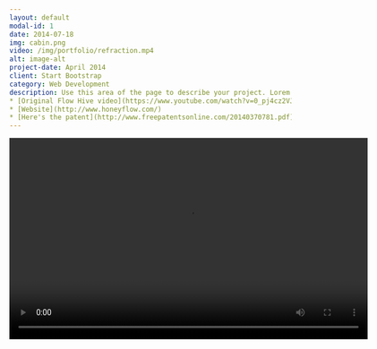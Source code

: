 ```yaml
---
layout: default
modal-id: 1
date: 2014-07-18
img: cabin.png
video: /img/portfolio/refraction.mp4
alt: image-alt
project-date: April 2014
client: Start Bootstrap
category: Web Development
description: Use this area of the page to describe your project. Lorem ipsum dolor sit amet, consectetur adipisicing elit. Mollitia neque assumenda ipsam nihil, molestias magnam, recusandae quos quis inventore quisquam velit asperiores, vitae? Reprehenderit soluta, eos quod consequuntur itaque. Nam.
* [Original Flow Hive video](https://www.youtube.com/watch?v=0_pj4cz2VJM)
* [Website](http://www.honeyflow.com/)
* [Here's the patent](http://www.freepatentsonline.com/20140370781.pdf).
---
```



<video width="640" height="360" controls>
  <source src="{{ page.video }}" type="video/mp4">
  Your browser does not support the video tag.
</video>

<!-- <iframe width="420" height="315" src="http://www.youtube.com/embed/dQw4w9WgXcQ" frameborder="0" allowfullscreen></iframe> -->

